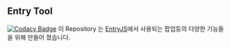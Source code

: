 ## Entry Tool

[![Codacy Badge](https://api.codacy.com/project/badge/Grade/9329aa0f9b664532a8a599d2af0f501d)](https://www.codacy.com/project/entrylabs/entry-tool/dashboard?utm_source=github.com&utm_medium=referral&utm_content=entrylabs/entry-tool&utm_campaign=Badge_Grade_Dashboard)
이 Repository 는 [EntryJS](https://github.com/entrylabs/entryjs)에서 사용되는 팝업등의 다양한 기능들을 위해 만들어 졌습니다.
